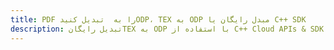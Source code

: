 ---title: PDF را به  تبدیل کنیدODP، TEX به ODP مبدل رایگان یا C++ SDKdescription: تبدیل رایگانTEX به ODP با استفاده از C++ Cloud APIs & SDK همچنین اسناد PDF را در Cloud ایجاد، ویرایش و رندر کنید.---